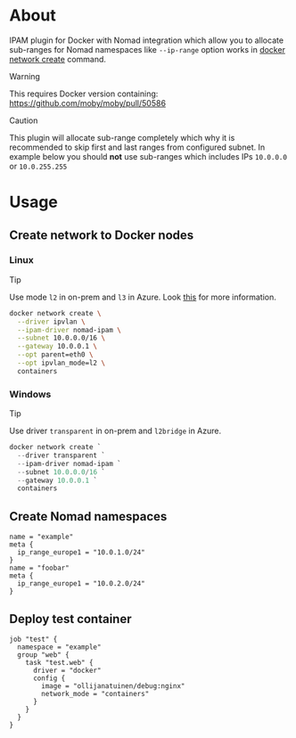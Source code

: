 # About
IPAM plugin for Docker with Nomad integration which allow you to allocate sub-ranges for Nomad namespaces like `--ip-range` option works in [docker network create](https://docs.docker.com/reference/cli/docker/network/create/) command.

> [!WARNING]  
> This requires Docker version containing: https://github.com/moby/moby/pull/50586

> [!CAUTION]
> This plugin will allocate sub-range completely which why it is recommended to skip first and last ranges from configured subnet.
> In example below you should **not** use sub-ranges which includes IPs `10.0.0.0` or `10.0.255.255`

# Usage
## Create network to Docker nodes
### Linux
> [!TIP]
> Use mode `l2` in on-prem and `l3` in Azure. Look [this](https://blog.cloudtrooper.net/2023/05/10/ipvlan-with-docker-in-azure) for more information.

```bash
docker network create \
  --driver ipvlan \
  --ipam-driver nomad-ipam \
  --subnet 10.0.0.0/16 \
  --gateway 10.0.0.1 \
  --opt parent=eth0 \
  --opt ipvlan_mode=l2 \
  containers
```
### Windows
> [!TIP]
> Use driver `transparent` in on-prem and `l2bridge` in Azure.

```powershell
docker network create `
  --driver transparent `
  --ipam-driver nomad-ipam `
  --subnet 10.0.0.0/16 `
  --gateway 10.0.0.1 `
  containers
```

## Create Nomad namespaces
```hcl
name = "example"
meta {
  ip_range_europe1 = "10.0.1.0/24"
}
name = "foobar"
meta {
  ip_range_europe1 = "10.0.2.0/24"
}
```

## Deploy test container
```hcl
job "test" {
  namespace = "example"
  group "web" {
    task "test.web" {
      driver = "docker"
      config {
        image = "ollijanatuinen/debug:nginx"
        network_mode = "containers"
      }
    }
  }
}
```

